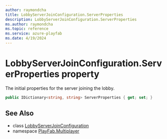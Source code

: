 ```yaml
---
author: raymondcha
title: LobbyServerJoinConfiguration.ServerProperties
description: LobbyServerJoinConfiguration.ServerProperties
ms.author: raymondcha
ms.topic: reference
ms.service: azure-playfab
ms.date: 4/19/2024
---
```


# LobbyServerJoinConfiguration.ServerProperties property

The initial properties for the server joining the lobby.

```csharp
public IDictionary<string, string> ServerProperties { get; set; }
```

## See Also

* class [LobbyServerJoinConfiguration](../LobbyServerJoinConfiguration.md)
* namespace [PlayFab.Multiplayer](../../PlayFabMultiplayerSDK.md)

